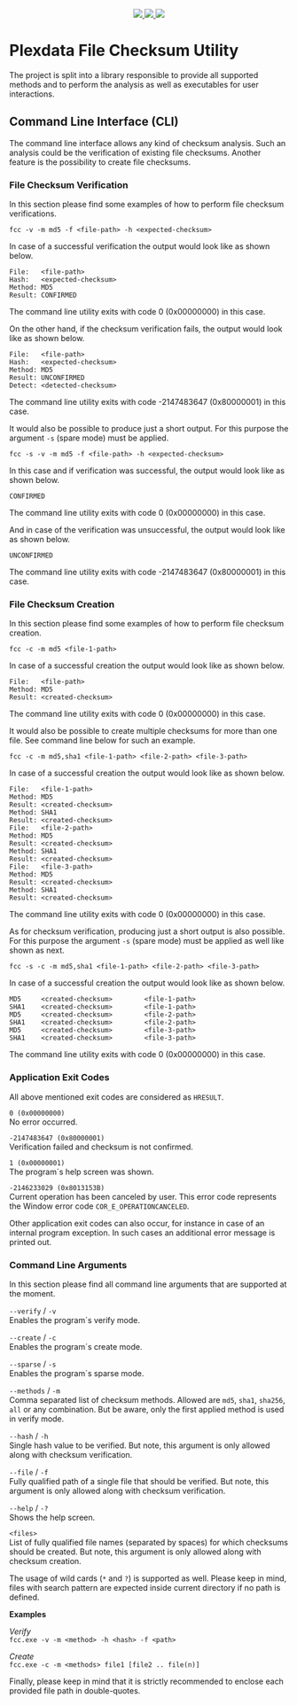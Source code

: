 <p align="center">
  <a href="https://github.com/akesseler/Plexdata.FileChecksum/blob/master/LICENSE.md" alt="license">
    <img src="https://img.shields.io/github/license/akesseler/Plexdata.FileChecksum.svg" />
  </a>
  <a href="https://github.com/akesseler/Plexdata.FileChecksum/releases/latest" alt="latest">
    <img src="https://img.shields.io/github/release/akesseler/Plexdata.FileChecksum.svg" />
  </a>
  <a href="https://github.com/akesseler/Plexdata.FileChecksum/archive/master.zip" alt="master">
    <img src="https://img.shields.io/github/languages/code-size/akesseler/Plexdata.FileChecksum.svg" />
  </a>
</p>


# Plexdata File Checksum Utility

The project is split into a library responsible to provide all supported methods and 
to perform the analysis as well as executables for user interactions.

## Command Line Interface (CLI)

The command line interface allows any kind of checksum analysis. Such an analysis could 
be the verification of existing file checksums. Another feature is the possibility to 
create file checksums.

### File Checksum Verification

In this section please find some examples of how to perform file checksum verifications.

```
fcc -v -m md5 -f <file-path> -h <expected-checksum>
```

In case of a successful verification the output would look like as shown below.

```
File:   <file-path>
Hash:   <expected-checksum>
Method: MD5
Result: CONFIRMED
```

The command line utility exits with code 0 (0x00000000) in this case.

On the other hand, if the checksum verification fails, the output would look like as 
shown below.

```
File:   <file-path>
Hash:   <expected-checksum>
Method: MD5
Result: UNCONFIRMED
Detect: <detected-checksum>
```

The command line utility exits with code -2147483647 (0x80000001) in this case.


It would also be possible to produce just a short output. For this purpose the argument 
`-s` (spare mode) must be applied.

```
fcc -s -v -m md5 -f <file-path> -h <expected-checksum>
```

In this case and if verification was successful, the output would look like as shown below.

```
CONFIRMED
```

The command line utility exits with code 0 (0x00000000) in this case.

And in case of the verification was unsuccessful, the output would look like as shown below.

```
UNCONFIRMED
```

The command line utility exits with code -2147483647 (0x80000001) in this case.

### File Checksum Creation

In this section please find some examples of how to perform file checksum creation.

```
fcc -c -m md5 <file-1-path>
```

In case of a successful creation the output would look like as shown below.

```
File:   <file-path>
Method: MD5
Result: <created-checksum>
```

The command line utility exits with code 0 (0x00000000) in this case.

It would also be possible to create multiple checksums for more than one file. See 
command line below for such an example.

```
fcc -c -m md5,sha1 <file-1-path> <file-2-path> <file-3-path>
```

In case of a successful creation the output would look like as shown below.

```
File:   <file-1-path>
Method: MD5
Result: <created-checksum>
Method: SHA1
Result: <created-checksum>
File:   <file-2-path>
Method: MD5
Result: <created-checksum>
Method: SHA1
Result: <created-checksum>
File:   <file-3-path>
Method: MD5
Result: <created-checksum>
Method: SHA1
Result: <created-checksum>
```

The command line utility exits with code 0 (0x00000000) in this case.

As for checksum verification, producing just a short output is also possible. For 
this purpose the argument `-s` (spare mode) must be applied as well like shown as 
next.

```
fcc -s -c -m md5,sha1 <file-1-path> <file-2-path> <file-3-path>
```

In case of a successful creation the output would look like as shown below.

```
MD5     <created-checksum>        <file-1-path>
SHA1    <created-checksum>        <file-1-path>
MD5     <created-checksum>        <file-2-path>
SHA1    <created-checksum>        <file-2-path>
MD5     <created-checksum>        <file-3-path>
SHA1    <created-checksum>        <file-3-path>
```

The command line utility exits with code 0 (0x00000000) in this case.

### Application Exit Codes

All above mentioned exit codes are considered as `HRESULT`.

`0 (0x00000000)`  
No error occurred.

`-2147483647 (0x80000001)`  
Verification failed and checksum is not confirmed.

`1 (0x00000001)`  
The program´s help screen was shown.

`-2146233029 (0x8013153B)`  
Current operation has been canceled by user. This error code represents the Window 
error code `COR_E_OPERATIONCANCELED`.

Other application exit codes can also occur, for instance in case of an internal 
program exception. In such cases an additional error message is printed out.

### Command Line Arguments

In this section please find all command line arguments that are supported at the 
moment.

`--verify` / `-v`  
Enables the program´s verify mode.

`--create` / `-c`  
Enables the program´s create mode.

`--sparse` / `-s`  
Enables the program´s sparse mode.

`--methods` / `-m`  
Comma separated list of checksum methods. Allowed are `md5`, `sha1`, `sha256`, `all` 
or any combination. But be aware, only the first applied method is used in verify 
mode.

`--hash` / `-h`  
Single hash value to be verified. But note, this argument is only allowed along 
with checksum verification.

`--file` / `-f`  
Fully qualified path of a single file that should be verified. But note, this argument 
is only allowed along with checksum verification.

`--help` / `-?`  
Shows the help screen.

`<files>`  
List of fully qualified file names (separated by spaces) for which checksums should 
be created. But note, this argument is only allowed along with checksum creation.

The usage of wild cards (`*` and `?`) is supported as well. Please keep in mind, files 
with search pattern are expected inside current directory if no path is defined.

**Examples**

_Verify_  
`fcc.exe -v -m <method> -h <hash> -f <path>`

_Create_  
`fcc.exe -c -m <methods> file1 [file2 .. file(n)]`

Finally, please keep in mind that it is strictly recommended to enclose each provided 
file path in double-quotes.

